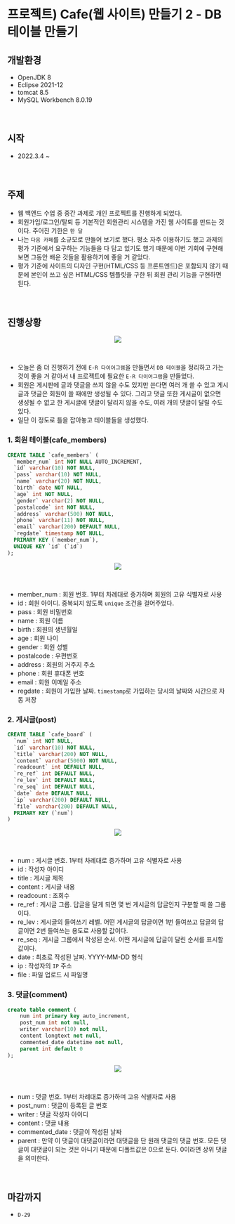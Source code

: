 # 프로젝트) Cafe(웹 사이트) 만들기 2 - DB 테이블 만들기

## 개발환경
* OpenJDK 8
* Eclipse 2021-12
* tomcat 8.5
* MySQL Workbench 8.0.19<br><br><br>

## 시작
* 2022.3.4 ~ <br><br><br>

## 주제
* 웹 백앤드 수업 중 중간 과제로 개인 프로젝트를 진행하게 되었다.
* 회원가입/로그인/탈퇴 등 기본적인 회원관리 시스템을 가진 웹 사이트를 만드는 것이다. 주어진 기한은 `한 달`
* 나는 `다음 카페`를 소규모로 만들어 보기로 했다. 평소 자주 이용하기도 했고 과제의 평가 기준에서 요구하는 기능들을 다 담고 있기도 했기 때문에 이번 기회에 구현해 보면 그동안 배운 것들을 활용하기에 좋을 거 같았다.
* 평가 기준에 사이트의 디자인 구현(HTML/CSS 등 프론트엔드)은 포함되지 않기 때문에 본인이 쓰고 싶은 HTML/CSS 템플릿을 구한 뒤 회원 관리 기능을 구현하면 된다.<br><br><br>

## 진행상황
<p align="center"><img src="https://miro7923.github.io/assets/images/e-r-Diagram.png"></p><br>

* 오늘은 좀 더 진행하기 전에 `E-R 다이어그램`을 만들면서 `DB 테이블`을 정리하고 가는 것이 좋을 거 같아서 내 프로젝트에 필요한 `E-R 다이어그램`을 만들었다.
* 회원은 게시판에 글과 댓글을 쓰지 않을 수도 있지만 쓴다면 여러 개 쓸 수 있고 게시글과 댓글은 회원이 쓸 때에만 생성될 수 있다. 그리고 댓글 또한 게시글이 없으면 생성될 수 없고 한 게시글에 댓글이 달리지 않을 수도, 여러 개의 댓글이 달릴 수도 있다.
* 일단 이 정도로 틀을 잡아놓고 테이블들을 생성했다.

### 1. 회원 테이블(cafe_members)

```sql
CREATE TABLE `cafe_members` (
  `member_num` int NOT NULL AUTO_INCREMENT,
  `id` varchar(10) NOT NULL,
  `pass` varchar(10) NOT NULL,
  `name` varchar(20) NOT NULL,
  `birth` date NOT NULL,
  `age` int NOT NULL,
  `gender` varchar(2) NOT NULL,
  `postalcode` int NOT NULL,
  `address` varchar(500) NOT NULL,
  `phone` varchar(11) NOT NULL,
  `email` varchar(200) DEFAULT NULL,
  `regdate` timestamp NOT NULL,
  PRIMARY KEY (`member_num`),
  UNIQUE KEY `id` (`id`)
);
```

<p align="center"><img src="https://miro7923.github.io/assets/images/memberTable.png"></p><br>

* member_num : 회원 번호. 1부터 차례대로 증가하며 회원의 고유 식별자로 사용
* id : 회원 아이디. 중복되지 않도록 `unique` 조건을 걸어주었다.
* pass : 회원 비밀번호
* name : 회원 이름
* birth : 회원의 생년월일
* age : 회원 나이
* gender : 회원 성별
* postalcode : 우편번호
* address : 회원의 거주지 주소
* phone : 회원 휴대폰 번호
* email : 회원 이메일 주소
* regdate : 회원이 가입한 날짜. `timestamp`로 가입하는 당시의 날짜와 시간으로 자동 저장

### 2. 게시글(post)

```sql
CREATE TABLE `cafe_board` (
  `num` int NOT NULL,
  `id` varchar(10) NOT NULL,
  `title` varchar(200) NOT NULL,
  `content` varchar(5000) NOT NULL,
  `readcount` int DEFAULT NULL,
  `re_ref` int DEFAULT NULL,
  `re_lev` int DEFAULT NULL,
  `re_seq` int DEFAULT NULL,
  `date` date DEFAULT NULL,
  `ip` varchar(200) DEFAULT NULL,
  `file` varchar(200) DEFAULT NULL,
  PRIMARY KEY (`num`)
)
```

<p align="center"><img src="https://miro7923.github.io/assets/images/postTable.png"></p><br>

* num : 게시글 번호. 1부터 차례대로 증가하며 고유 식별자로 사용
* id : 작성자 아이디
* title : 게시글 제목
* content : 게시글 내용
* readcount : 조회수
* re_ref : 게시글 그룹. 답글을 달게 되면 몇 번 게시글의 답글인지 구분할 때 쓸 그룹이다.
* re_lev : 게시글의 들여쓰기 레벨. 어떤 게시글의 답글이면 1번 들여쓰고 답글의 답글이면 2번 들여쓰는 용도로 사용할 값이다.
* re_seq : 게시글 그룹에서 작성된 순서. 어떤 게시글에 답글이 달린 순서를 표시할 값이다.
* date : 최초로 작성된 날짜. YYYY-MM-DD 형식
* ip : 작성자의 `IP` 주소
* file : 파일 업로드 시 파일명

### 3. 댓글(comment)

```sql
create table comment (
	num int primary key auto_increment,
    post_num int not null,
	writer varchar(10) not null,
    content longtext not null,
    commented_date datetime not null,
    parent int default 0
);
```

<p align="center"><img src="https://miro7923.github.io/assets/images/commentTable.png"></p><br>

* num : 댓글 번호. 1부터 차례대로 증가하며 고유 식별자로 사용
* post_num : 댓글이 등록된 글 번호
* writer : 댓글 작성자 아이디
* content : 댓글 내용
* commented_date : 댓글이 작성된 날짜
* parent : 만약 이 댓글이 대댓글이라면 대댓글을 단 원래 댓글의 댓글 번호. 모든 댓글이 대댓글이 되는 것은 아니기 때문에 디폴트값은 0으로 둔다. 0이라면 상위 댓글을 의미한다.<br><br><br>

## 마감까지 
* `D-29`
